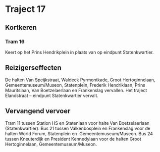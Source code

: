 # Traject 17

## Kortkeren

### Tram 16
Keert op het Prins Hendrikplein in plaats van op eindpunt Statenkwartier.

## Reizigerseffecten
De halten Van Speijkstraat, Waldeck Pyrmontkade, Groot Hertoginnelaan, Gemeentemuseum/Museon, Statenplein, Frederik Hendriklaan, Prins Mauritslaan, Van Boetzelaerlaan en Frankenslag vervallen.
Het traject Elandstraat – eindpunt Statenkwartier vervalt.

## Vervangend vervoer
Tram 11 tussen Station HS en Statenlaan voor halte Van Boetzelaerlaan (Statenkwartier).
Bus 21 tussen Valkenbosplein en Frankenslag voor de halten World Forum, Statenplein en  Gemeentemuseum/Museon.
Bus 24 tussen Kneuterdijk en President Kennedylaan voor de halten Groot Hertoginnelaan, Gemeentemuseum/Museon.
